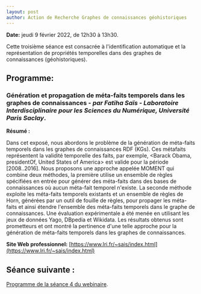 ```yaml
---
layout: post
author: Action de Recherche Graphes de connaissances géohistoriques
---
```


**Date:** jeudi 9 février 2022, de 12h30 à 13h30. 

Cette troisième séance est consacrée à l'identification automatique et la représentation de propriétés temporelles dans des graphes de connaissances (géohistoriques).

## Programme:

### Génération et propagation de méta-faits temporels dans les graphes de connaissances - *par Fatiha Saïs - Laboratoire Interdisciplinaire pour les Sciences du Numérique, Université Paris Saclay*.

**Résumé :**

Dans cet exposé, nous abordons le problème de la génération de méta-faits temporels dans les graphes de connaissances RDF (KGs). Ces métafaits représentent la validité temporelle des faits, par exemple, <Barack Obama, presidentOf, United States of America> est valide pour la période [2008..2016]. Nous proposons une approche appelée MOMENT qui combine deux méthodes, la première utilise un ensemble de règles spécifiées en entrée pour générer des méta-faits dans des bases de connaissances où aucun méta-fait temporel n'existe. La seconde méthode exploite les méta-faits temporels existants et un ensemble de règles de Horn, générées par un outil de fouille de règles, pour propager les méta-faits et ainsi étendre l'ensemble des méta-faits temporels dans le graphe de connaissances. Une évaluation expérimentale a été menée en utilisant les jeux de données Yago, DBpedia et Wikidata. Les résultats obtenus sont prometteurs et ont montré la pertinence d'une telle approche pour la génération de méta-faits temporels dans les graphes de connaissances. 

**Site Web professionnel:** [https://www.lri.fr/~sais/index.html](https://www.lri.fr/~sais/index.html)

## Séance suivante :

[Programme de la séance 4 du webinaire](https://gcgh-magis.github.io/webinaire-séance-4).
